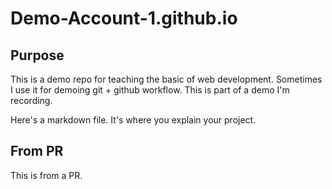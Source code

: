 # Demo-Account-1.github.io

## Purpose

This is a demo repo for teaching the basic of web development. Sometimes I use it for demoing git + github workflow. This is part of a demo I'm recording.

Here's a markdown file. It's where you explain your project.

## From PR

This is from a PR.
